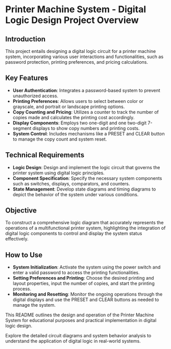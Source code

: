 # Printer Machine System - Digital Logic Design Project Overview

## Introduction
This project entails designing a digital logic circuit for a printer machine system, incorporating various user interactions and functionalities, such as password protection, printing preferences, and pricing calculations.

## Key Features

- **User Authentication**: Integrates a password-based system to prevent unauthorized access.
- **Printing Preferences**: Allows users to select between color or grayscale, and portrait or landscape printing options.
- **Copy Counting and Pricing**: Utilizes a counter to track the number of copies made and calculates the printing cost accordingly.
- **Display Components**: Employs two one-digit and one two-digit 7-segment displays to show copy numbers and printing costs.
- **System Control**: Includes mechanisms like a PRESET and CLEAR button to manage the copy count and system reset.

## Technical Requirements

- **Logic Design**: Design and implement the logic circuit that governs the printer system using digital logic principles.
- **Component Specification**: Specify the necessary system components such as switches, displays, comparators, and counters.
- **State Management**: Develop state diagrams and timing diagrams to depict the behavior of the system under various conditions.

## Objective

To construct a comprehensive logic diagram that accurately represents the operations of a multifunctional printer system, highlighting the integration of digital logic components to control and display the system status effectively.

## How to Use

- **System Initialization**: Activate the system using the power switch and enter a valid password to access the printing functionalities.
- **Setting Preferences and Printing**: Choose the desired printing and layout properties, input the number of copies, and start the printing process.
- **Monitoring and Resetting**: Monitor the ongoing operations through the digital displays and use the PRESET and CLEAR buttons as needed to manage the system.

This README outlines the design and operation of the Printer Machine System for educational purposes and practical implementation in digital logic design.

Explore the detailed circuit diagrams and system behavior analysis to understand the application of digital logic in real-world systems.

